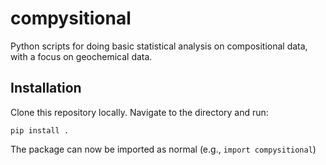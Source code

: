 # compysitional
Python scripts for doing basic statistical analysis on compositional data, with a focus on geochemical data. 

## Installation 

Clone this repository locally. Navigate to the directory and run:

`pip install .`

The package can now be imported as normal (e.g., `import compysitional`)

